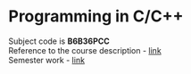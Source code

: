 # Programming in C/C++

Subject code is **B6B36PCC** <br>
Reference to the course description - [link](https://intranet.fel.cvut.cz/en/education/bk/predmety/66/26/p6626506.html) <br>
Semester work - [link](https://github.com/mikicit/Implementation-of-the-Gauss-Jordan-algorithm)
